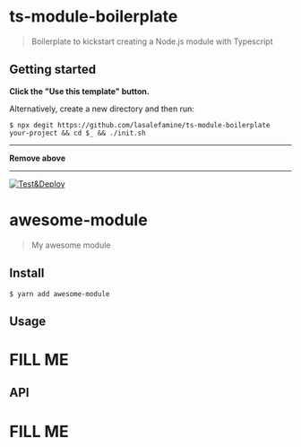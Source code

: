 # ts-module-boilerplate

> Boilerplate to kickstart creating a Node.js module with Typescript

## Getting started

**Click the "Use this template" button.**

Alternatively, create a new directory and then run:

```
$ npx degit https://github.com/lasalefamine/ts-module-boilerplate your-project && cd $_ && ./init.sh
```

---

**Remove above**

---

[![Test&Deploy](https://github.com/YOUR_USERNAME/awesome-module/workflows/Test&Deploy/badge.svg)](https://github.com/YOUR_USERNAME/awesome-module/actions)

# awesome-module

> My awesome module

## Install

```
$ yarn add awesome-module
```

## Usage

# FILL ME

## API

# FILL ME
